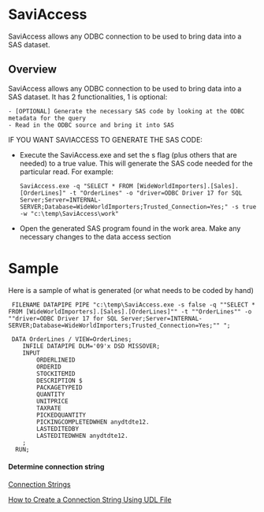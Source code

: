 # SaviAccess
SaviAccess allows any ODBC connection to be used to bring data into a SAS dataset. 

## Overview

SaviAccess allows any ODBC connection to be used to bring data into a SAS dataset. It has 2 functionalities, 1 is optional:

	- [OPTIONAL] Generate the necessary SAS code by looking at the ODBC metadata for the query
	- Read in the ODBC source and bring it into SAS


IF YOU WANT SAVIACCESS TO GENERATE THE SAS CODE:

- Execute the SaviAccess.exe and set the s flag (plus others that are needed) to a true value. This will generate the SAS code needed for the particular read. For example:

      SaviAccess.exe -q "SELECT * FROM [WideWorldImporters].[Sales].[OrderLines]" -t "OrderLines" -o "driver=ODBC Driver 17 for SQL Server;Server=INTERNAL-SERVER;Database=WideWorldImporters;Trusted_Connection=Yes;" -s true -w "c:\temp\SaviAccess\work"

- Open the generated SAS program found in the work area. Make any necessary changes to the data access section


# Sample 

Here is a sample of what is generated (or what needs to be coded by hand)

     FILENAME DATAPIPE PIPE "c:\temp\SaviAccess.exe -s false -q ""SELECT * FROM [WideWorldImporters].[Sales].[OrderLines]"" -t ""OrderLines"" -o ""driver=ODBC Driver 17 for SQL Server;Server=INTERNAL-SERVER;Database=WideWorldImporters;Trusted_Connection=Yes;"" ";

     DATA OrderLines / VIEW=OrderLines;
        INFILE DATAPIPE DLM='09'x DSD MISSOVER;
        INPUT
 	        ORDERLINEID 
            ORDERID 
            STOCKITEMID 
            DESCRIPTION $
            PACKAGETYPEID 
            QUANTITY 
            UNITPRICE 
            TAXRATE 
            PICKEDQUANTITY 
            PICKINGCOMPLETEDWHEN anydtdte12.
            LASTEDITEDBY 
            LASTEDITEDWHEN anydtdte12.
        ;
      RUN;

#### Determine connection string 

[Connection Strings](https://www.connectionstrings.com/)

[How to Create a Connection String Using UDL File](https://social.technet.microsoft.com/wiki/contents/articles/1409.how-to-create-a-sql-connection-string-for-an-application-udl-file.aspx)

